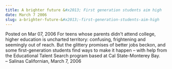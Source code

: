 ```yaml
---
title: A brighter future &#x2013; First generation students aim high
date: March 7 2006
slug: a-brighter-future-&#x2013;-first-generation-students-aim-high
---
```





<span class="date">Posted on Mar 07, 2006    </span>
For teens whose parents didn&apos;t attend college, higher education is
uncharted territory: confusing, frightening and seemingly out of
reach. But the glittery promises of better jobs beckon, and some
first-generation students find ways to make it happen &#x2013; with help
from the Educational Talent Search program based at Cal
State-Monterey Bay.<br>
&#x2013; Salinas Californian, March 7, 2006<br/></br>




